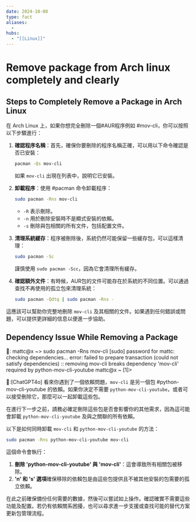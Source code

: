 ```yaml
---
date: 2024-10-08
type: fact
aliases:
  -
hubs:
  - "[[Linux]]"
---
```


# Remove package from Arch linux completely and clearly


## Steps to Completely Remove a Package in Arch Linux

在 Arch Linux 上，如果你想完全刪除一個#AUR程序例如 #mov-cli，你可以按照以下步驟進行：

1. **確認程序名稱**：首先，確保你要刪除的程序名稱正確，可以用以下命令確認是否已安裝：

   ```bash
   pacman -Qs mov-cli
   ```

   如果 `mov-cli` 出現在列表中，說明它已安裝。

2. **卸載程序**：使用 #pacman 命令卸載程序：

   ```bash
   sudo pacman -Rns mov-cli
   ```

   - `-R` 表示刪除。
   - `-n` 用於刪除安裝時不是顯式安裝的依賴。
   - `-s` 刪除與包相關的所有文件，包括配置文件。

3. **清理系統緩存**：程序被刪除後，系統仍然可能保留一些緩存包，可以這樣清理：

   ```bash
   sudo pacman -Sc
   ```

   謹慎使用 `sudo pacman -Scc`，因為它會清理所有緩存。

4. **確認額外文件**：有時候，AUR包的文件可能存在於系統的不同位置。可以通過查找不再使用的孤立包來清理系統：

   ```bash
   sudo pacman -Qdtq | sudo pacman -Rns -
   ```

這應該可以幫助你完整地刪除 `mov-cli` 及其相關的文件。如果遇到任何錯誤或問題，可以提供更詳細的信息以便進一步協助。


## Dependency Issue While Removing a Package

💬:
mattc@x ~> sudo pacman -Rns mov-cli
[sudo] password for mattc: 
checking dependencies...
error: failed to prepare transaction (could not satisfy dependencies)
:: removing mov-cli breaks dependency 'mov-cli' required by python-mov-cli-youtube
mattc@x ~ [1]> 

🤖:[ChatGPT4o]
看來你遇到了一個依賴問題，`mov-cli` 是另一個包 #python-mov-cli-youtube 的依賴。如果你決定不需要 `python-mov-cli-youtube`，或者可以接受刪除它，那麼可以一起卸載這些包。

在進行下一步之前，請務必確定刪除這些包是否會影響你的其他需求，因為這可能會卸載 `python-mov-cli-youtube` 及與之關聯的所有依賴。

以下是如何同時卸載 `mov-cli` 和 `python-mov-cli-youtube` 的方法：

```bash
sudo pacman -Rns python-mov-cli-youtube mov-cli
```

這個命令會執行：

1. **刪除 'python-mov-cli-youtube' 與 'mov-cli'**：這會導致所有相關包被移除。
2. **'n' 和 's' 選項**確保移除的依賴包是由這些包提供且不被其他安裝的包需要的孤立依賴。

在此之前確保備份任何需要的數據，然後可以嘗試如上操作。確認確實不需要這些功能及配置。若仍有依賴關系困擾，也可以尋求進一步支援或查找可能的替代方案更新包管理流程。
